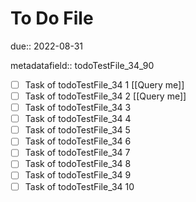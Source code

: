 # To Do File

due:: 2022-08-31

metadatafield:: todoTestFile_34_90

- [ ] Task of todoTestFile_34 1 [[Query me]]
- [ ] Task of todoTestFile_34 2 [[Query me]]
- [ ] Task of todoTestFile_34 3
- [ ] Task of todoTestFile_34 4
- [ ] Task of todoTestFile_34 5
- [ ] Task of todoTestFile_34 6
- [ ] Task of todoTestFile_34 7
- [ ] Task of todoTestFile_34 8
- [ ] Task of todoTestFile_34 9
- [ ] Task of todoTestFile_34 10
